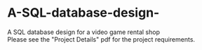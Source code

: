 # A-SQL-database-design-
A SQL database design for a video game rental shop<br />
Please see the "Project Details" pdf for the project requirements.
